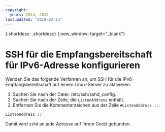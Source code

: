 ```yaml
---
copyright:
  years: 2014, 2018
lastupdated: "2018-02-23"
---
```


{:shortdesc: .shortdesc}
{:new_window: target="_blank"}

# SSH für die Empfangsbereitschaft für IPv6-Adresse konfigurieren

Wenden Sie das folgende Verfahren an, um SSH für die IPv6-Empfangsbereitschaft auf einem Linux-Server zu aktivieren:
1. Suchen Sie nach der Datei: /etc/ssh/sshd_config.
2. Suchen Sie nach der Zeile, die `ListenAddress` enthält.
3. Entfernen Sie die Kommentarzeichen aus der Zeile `#ListenAddress ::`:
```
ListenAddress ::
```

Damit wird `sshd` an jede Adresse auf Ihrem Gerät gebunden.
